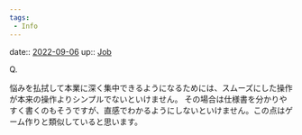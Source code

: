 ```yaml
---
tags:
 - Info
---
```


date:: [2022-09-06](Daily_Note/2022-09-06.md)
up:: [Job](../Bar/Job.md)

Q.

悩みを払拭して本業に深く集中できるようになるためには、スムーズにした操作が本来の操作よりシンプルでないといけません。
その場合は仕様書を分かりやすく書くのもそうですが、直感でわかるようにしないといけません。この点はゲーム作りと類似していると思います。